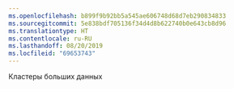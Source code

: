 ```yaml
---
ms.openlocfilehash: b899f9b92bb5a545ae606748d68d7eb290834833
ms.sourcegitcommit: 5e838bdf705136f34d4d8b622740b0e643cb8d96
ms.translationtype: HT
ms.contentlocale: ru-RU
ms.lasthandoff: 08/20/2019
ms.locfileid: "69653743"
---
```

Кластеры больших данных 